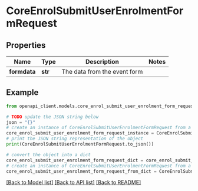 # CoreEnrolSubmitUserEnrolmentFormRequest


## Properties

Name | Type | Description | Notes
------------ | ------------- | ------------- | -------------
**formdata** | **str** | The data from the event form | 

## Example

```python
from openapi_client.models.core_enrol_submit_user_enrolment_form_request import CoreEnrolSubmitUserEnrolmentFormRequest

# TODO update the JSON string below
json = "{}"
# create an instance of CoreEnrolSubmitUserEnrolmentFormRequest from a JSON string
core_enrol_submit_user_enrolment_form_request_instance = CoreEnrolSubmitUserEnrolmentFormRequest.from_json(json)
# print the JSON string representation of the object
print(CoreEnrolSubmitUserEnrolmentFormRequest.to_json())

# convert the object into a dict
core_enrol_submit_user_enrolment_form_request_dict = core_enrol_submit_user_enrolment_form_request_instance.to_dict()
# create an instance of CoreEnrolSubmitUserEnrolmentFormRequest from a dict
core_enrol_submit_user_enrolment_form_request_from_dict = CoreEnrolSubmitUserEnrolmentFormRequest.from_dict(core_enrol_submit_user_enrolment_form_request_dict)
```
[[Back to Model list]](../README.md#documentation-for-models) [[Back to API list]](../README.md#documentation-for-api-endpoints) [[Back to README]](../README.md)


